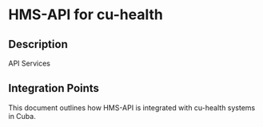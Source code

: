 # HMS-API for cu-health

## Description

API Services

## Integration Points

This document outlines how HMS-API is integrated with cu-health systems in Cuba.
